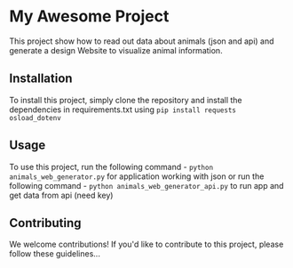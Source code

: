 
# My Awesome Project

This project show how to read out data about animals (json and api) and generate a design Website to visualize animal information.

## Installation

To install this project, simply clone the repository and install the dependencies in requirements.txt using `pip install requests osload_dotenv`

## Usage

To use this project, run the following command - `python animals_web_generator.py` for application working with json or
run the following command - `python animals_web_generator_api.py` to run app and get data from api (need key) 

## Contributing

We welcome contributions! If you'd like to contribute to this project, please follow these guidelines...
